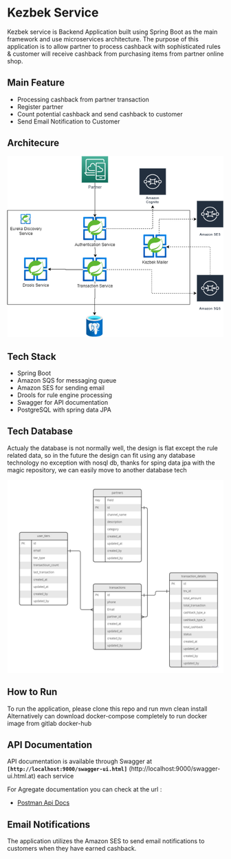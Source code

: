 # Kezbek Service

Kezbek service is Backend Application built using Spring Boot as the main framework and use microservices architecture. The purpose of this application is to allow partner to process cashback with sophisticated rules & customer will receive cashback from purchasing items from partner online shop.

## Main Feature

- Processing cashback from partner transaction
- Register partner
- Count potential cashback and send cashback to customer
- Send Email Notification to Customer

## Architecure
![Text](https://github.com/syamsularie/transaction-service/blob/main/public/architecture.png)

## **Tech Stack**

- Spring Boot 
- Amazon SQS for messaging queue
- Amazon SES for sending email
- Drools for rule engine processing
- Swagger for API documentation
- PostgreSQL with spring data JPA

## **Tech Database**
Actualy the database is not normally well, the design is flat except the rule related data, so in the future the design can fit using any database technology no exception with nosql db, thanks for sping data jpa with the magic repository, we can easily move to another database tech

![Text](https://github.com/syamsularie/transaction-service/blob/main/public/erd.jpg)


## **How to Run**

To run the application, please clone this repo and run mvn clean install
Alternatively can download docker-compose completely to run docker image from gitlab docker-hub



## **API Documentation**

API documentation is available through Swagger at **`[http://localhost:9000/swagger-ui.html]`** (http://localhost:9000/swagger-ui.html.at) each service

For Agregate documentation you can check at the url :

- [Postman Api Docs](https://api.postman.com/collections/9962266-f53ca735-0b94-4bee-b3cd-40e90ca1422e?access_key=PMAT-01GQFKCPDD68SG0PKWGHRBEXEF)

## **Email Notifications**
The application utilizes the Amazon SES to send email notifications to customers when they have earned cashback.

